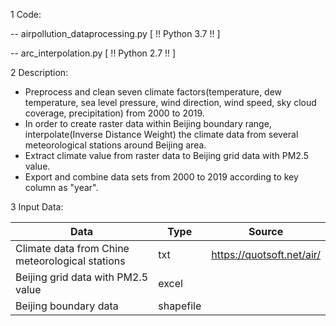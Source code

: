 1 Code: 

 -- airpollution_dataprocessing.py [ !! Python 3.7 !! ]

 -- arc_interpolation.py [ !! Python 2.7 !! ]

2 Description:

- Preprocess and clean seven climate factors(temperature, dew temperature, sea level pressure, wind direction, wind speed, sky cloud coverage, precipitation) from 2000 to 2019.
- In order to create raster data within Beijing boundary range, interpolate(Inverse Distance Weight) the climate data from several meteorological stations around Beijing area.
- Extract climate value from raster data to Beijing grid data with PM2.5 value.
- Export and combine data sets from 2000 to 2019 according to key column as "year".

3 Input Data: 

| Data                                            | Type      | Source                    |
| ----------------------------------------------- | --------- | ------------------------- |
| Climate data from Chine meteorological stations | txt       | https://quotsoft.net/air/ |
| Beijing grid data with PM2.5 value              | excel     |                           |
| Beijing boundary data                           | shapefile |                           |

